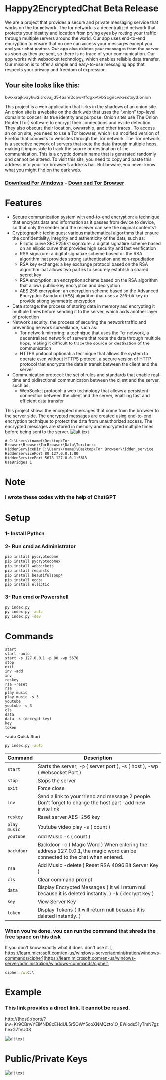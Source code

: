 # Happy2EncryptedChat Beta Release
We are a project that provides a secure and private messaging service that works on the tor network. The tor network is a decentralized network that protects your identity and location from prying eyes by routing your traffic through multiple servers around the world. Our app uses end-to-end encryption to ensure that no one can access your messages except you and your chat partner. Our app also deletes your messages from the server as soon as they are sent, so there is no trace of your communication. Our app works with websocket technology, which enables reliable data transfer. Our mission is to offer a simple and easy-to-use messaging app that respects your privacy and freedom of expression.

## Your site looks like this:
bwxxrajkvaykw2lsrovajjd54aam2cpw4ffdgxvtvb3cgncwkesstxyd.onion

This project is a web application that lurks in the shadows of an onion site. An onion site is a website on the dark web that uses the “.onion” top-level domain to conceal its true identity and purpose. Onion sites use The Onion Router (Tor) software to encrypt their connections and evade detection. They also obscure their location, ownership, and other traces . To access an onion site, you need to use a Tor browser, which is a modified version of Firefox that connects to websites through the Tor network. The Tor network is a secretive network of servers that route the data through multiple hops, making it impossible to track the source or destination of the communication. This is a cryptic domain name that is generated randomly and cannot be altered. To visit this site, you need to copy and paste this address into your Tor browser’s address bar. But beware, you never know what you might find on the dark web.

### [ Download For Windows](https://github.com/h6465617468/Happy2EncryptedChat/archive/refs/heads/windows.zip) - [ Download Tor Browser](https://www.torproject.org/download/)

# Features
- Secure communication system with end-to-end encryption: a technique that encrypts data and information as it passes from device to device, so that only the sender and the receiver can see the original contents1
- Cryptographic techniques: various mathematical algorithms that ensure the confidentiality, integrity and authenticity of the data, such as:
  - Elliptic curve SECP256k1 signature: a digital signature scheme based on an elliptic curve that provides high security and fast verification
  - RSA signature: a digital signature scheme based on the RSA algorithm that provides strong authentication and non-repudiation
  - RSA key exchange: a key exchange protocol based on the RSA algorithm that allows two parties to securely establish a shared secret key
  - RSA encryption: an encryption scheme based on the RSA algorithm that allows public-key encryption and decryption
  - AES 256 encryption: an encryption scheme based on the Advanced Encryption Standard (AES) algorithm that uses a 256-bit key to provide strong symmetric encryption
- Data storage: the process of storing data in memory and encrypting it multiple times before sending it to the server, which adds another layer of protection
- Network security: the process of securing the network traffic and preventing network surveillance, such as:
  - Tor network mirroring: a technique that uses the Tor network, a decentralized network of servers that route the data through multiple hops, making it difficult to trace the source or destination of the communication
  - HTTPS protocol optional: a technique that allows the system to operate even without HTTPS protocol, a secure version of HTTP protocol that encrypts the data in transit between the client and the server
- Communication protocol: the set of rules and standards that enable real-time and bidirectional communication between the client and the server, such as:
  - WebSocket protocol: a web technology that allows a persistent connection between the client and the server, enabling fast and efficient data transfer

This project shows the encrypted messages that come from the browser to the server side. The encrypted messages are created using end-to-end encryption technique to protect the data from unauthorized access. The encrypted messages are stored in memory and encrypted multiple times before being sent to the server.
![alt text](https://raw.githubusercontent.com/h6465617468/Happy2EncryptedChat/main/Screenshot_7.png?raw=true)

```
# C:\Users\(name)\Desktop\Tor Browser\Browser\TorBrowser\Data\Tor\torrc
HiddenServiceDir C:\Users\(name)\Desktop\Tor Browser\hidden_service
HiddenServicePort 80 127.0.0.1:80
HiddenServicePort 5678 127.0.0.1:5678
UseBridges 1
```

# Note
### I wrote these codes with the help of ChatGPT

# Setup
### 1- Install Python
### 2- Run cmd as Administrator
```cmd
pip install pycryptodome
pip install pycryptodomex
pip install websockets
pip install requests
pip install beautifulsoup4
pip install ecdsa
pip install elliptic
```
### 3- Run cmd or Powershell
```cmd
py index.py
py index.py -auto
py index.py -dev
```

# Commands
```
start
start -auto
start -s 127.0.0.1 -p 80 -wp 5678
stop
exit
inv -add
inv
reskey
rsa -reset
rsa
play music
play music -s 3
youtube
youtube -s 3
cls
data
data -k (decrypt key)
key
token
```
-auto Quick Start
```cmd
py index.py -auto
```
| Command | Description |
| --- | --- |
| `start` | Starts the server, -p ( server port ), -s ( host ), -wp ( Websocket Port ) |
| `stop` | Stops the server |
| `exit` | Force close |
| `inv` | Send a link to your friend and message 2 people. Don't forget to change the host part -add new invite link |
| `reskey` | Reset server AES-256 key |
| `play music` | Youtube video play -s ( count ) |
| `youtube` | Add Music -s ( count ) |
| `backdoor` | Backdoor -c ( Magic Word ) When entering the address 127.0.0.1, the magic word can be connected to the chat when entered. |
| `rsa` | Add Music -delete ( Reset RSA 4096 Bit Server Key ) |
| `cls` | Clear command prompt |
| `data` | Display Encrypted Messages ( It will return null because it is deleted instantly. ) -k ( decrypt key ) |
| `key` | View Server Key |
| `token` | Display Tokens ( It will return null because it is deleted instantly. ) |

### When you're done, you can run the command that shreds the free space on this disk
If you don't know exactly what it does, don't use it.
[ https://learn.microsoft.com/en-us/windows-server/administration/windows-commands/cipher](https://learn.microsoft.com/en-us/windows-server/administration/windows-commands/cipher)
```cmd
cipher /w:C:\
```

# Example
### This link provides a direct link. It cannot be reused.
http://(host):(port)/?inv=Kr9CBrwYElMND8cEHdUL5r5OWY5coXNMQzto1O_EWlods51yTmN7gzhexG7fvU03

![alt text](https://raw.githubusercontent.com/h6465617468/Happy2EncryptedChat/main/test0x1cvx0.png?raw=true)

# Public/Private Keys
![alt text](https://raw.githubusercontent.com/h6465617468/Happy2EncryptedChat/main/testa0b5c3.png?raw=true)
